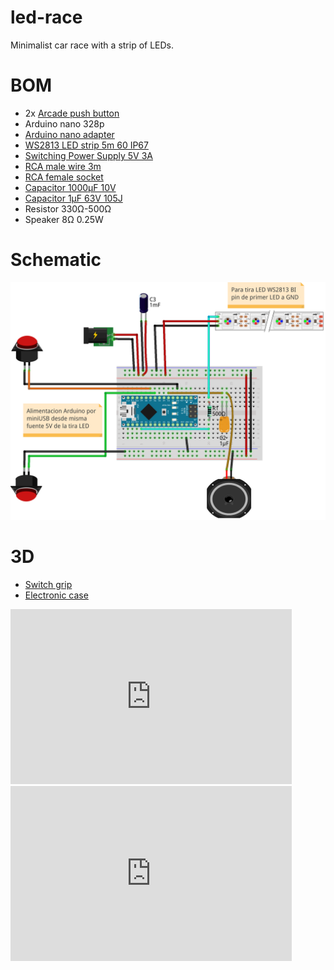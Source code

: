 # led-race
Minimalist car race with a strip of LEDs.

# BOM

* 2x [Arcade push button](https://www.aliexpress.com/item/32790898614.html)
* Arduino nano 328p
* [Arduino nano adapter](https://www.aliexpress.com/item/33036220402.html)
* [WS2813 LED strip 5m 60 IP67](https://www.aliexpress.com/item/33023062090.html)
* [Switching Power Supply 5V 3A](https://www.aliexpress.com/item/33012054726.html)
* [RCA male wire 3m](https://www.aliexpress.com/item/32835560337.html)
* [RCA female socket](https://www.aliexpress.com/item/32840529402.html)
* [Capacitor 1000µF 10V](https://www.aliexpress.com/item/1206565956.html)
* [Capacitor 1µF 63V 105J](https://www.aliexpress.com/item/32817169993.html)
* Resistor 330Ω-500Ω
* Speaker 8Ω 0.25W

# Schematic

![Schema](images/ledrace_pcbless_niubit_bb_v3.png)

# 3D

* [Switch grip](https://www.tinkercad.com/things/fRBtnBthecb)
* [Electronic case](https://www.tinkercad.com/things/jmegl8CMt9J)

<iframe width="450" height="280" src="https://www.tinkercad.com/embed/fRBtnBthecb?editbtn=1" frameborder="0" marginwidth="0" marginheight="0" scrolling="no"></iframe>

<iframe width="450" height="280" src="https://www.tinkercad.com/embed/jmegl8CMt9J?editbtn=1" frameborder="0" marginwidth="0" marginheight="0" scrolling="no"></iframe>
